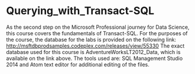 # Querying_with_Transact-SQL
As the second step on the Microsoft Professional journey for Data Science, this course covers the fundamentals of Transact-SQL. For the purposes of the course, the database for the labs is provided on the following link: http://msftdbprodsamples.codeplex.com/releases/view/55330
The exact database used for this course is AdventureWorksLT2012_Data, which is available on the link above. The tools used are: SQL Management Studio 2014 and Atom text editor for additional editing of the files.
